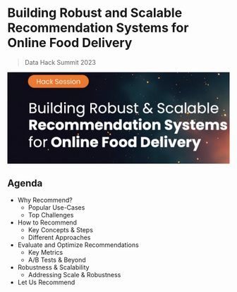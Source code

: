 # Building Robust and Scalable Recommendation Systems for Online Food Delivery
> Data Hack Summit 2023
<img src="./assets/banner.png">

## Agenda
- Why Recommend?
    + Popular Use-Cases
    + Top Challenges
- How to Recommend
    + Key Concepts & Steps
    + Different Approaches
- Evaluate and Optimize Recommendations
    + Key Metrics
    + A/B Tests & Beyond
- Robustness & Scalability
    + Addressing Scale & Robustness
- Let Us Recommend
